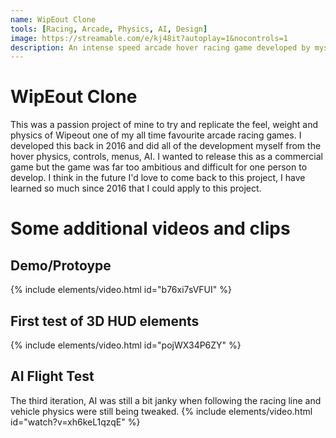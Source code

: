 ```yaml
---
name: WipEout Clone
tools: [Racing, Arcade, Physics, AI, Design]
image: https://streamable.com/e/kj48it?autoplay=1&nocontrols=1
description: An intense speed arcade hover racing game developed by myself. The game was inspired by several racing games such as WipEout and FZero.
---
```


# WipEout Clone

This was a passion project of mine to try and replicate the feel, weight and physics of Wipeout one of my all time favourite arcade racing games. I developed this back in 2016 and did all of the development myself from the hover physics, controls, menus, AI. I wanted to release this as a commercial game but the game was far too ambitious and difficult for one person to develop. I think in the future I'd love to come back to this project, I have learned so much since 2016 that I could apply to this project.

# Some additional videos and clips 
## Demo/Protoype
{% include elements/video.html id="b76xi7sVFUI" %}

## First test of 3D HUD elements
{% include elements/video.html id="pojWX34P6ZY" %}

## AI Flight Test 
The third iteration, AI was still a bit janky when following the racing line and vehicle physics were still being tweaked.
{% include elements/video.html id="watch?v=xh6keL1qzqE" %}
